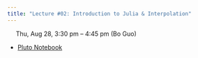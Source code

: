 ```yaml
---
title: "Lecture #02: Introduction to Julia & Interpolation"
---
```


&nbsp;&nbsp;&nbsp;&nbsp;&nbsp;Thu, Aug 28, 3:30 pm – 4:45 pm (Bo Guo)

- [Pluto Notebook](../pluto_notebooks/Module1_interpolation.jl)

